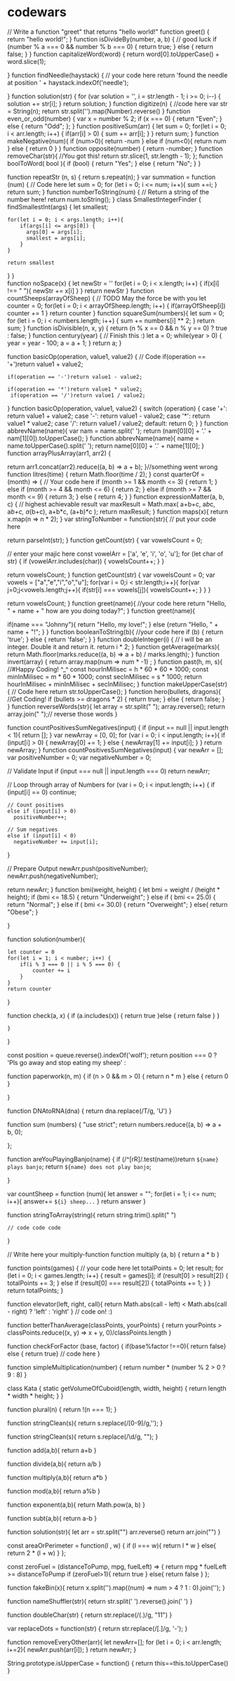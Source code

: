 # codewars
// Write a function "greet" that returns "hello world!"
function greet() {
  return "hello world!";
} 
function isDivideBy(number, a, b) {
  // good luck
if (number % a === 0 && number % b === 0) {
  return true;
} else {
  return false;
}
}
function capitalizeWord(word) {
  return word[0].toUpperCase() + word.slice(1);
 
}
function findNeedle(haystack) {
  // your code here
   return 'found the needle at position ' + haystack.indexOf('needle');
  
}
function solution(str) {
	for (var solution = '', i = str.length - 1; i >= 0; i--) {
		solution += str[i];
	}
	return solution;
}
function digitize(n) {
  //code here
  var str = String(n);
  return str.split('').map(Number).reverse()
}
function even_or_odd(number) {
	var x = number % 2;
  if (x === 0) {
		return "Even";
	} else {
		return "Odd";
	};
}
function positiveSum(arr) {
 let sum = 0;
 for(let i = 0; i < arr.length; i++) {
   if(arr[i] > 0) {
    sum += arr[i];
  }
 }
return sum;
}
function makeNegative(num){
  if (num>0){
    return -num
  }
  else if (num<0){
    return num
  }
  else {
    return 0
  }
}
function opposite(number) {
return -number;
}
function removeChar(str){
 //You got this!
 return str.slice(1, str.length - 1);
};
function boolToWord( bool ){
  if (bool) {
    return "Yes";
  } else {
    return "No";
  }
}

function repeatStr (n, s) {
  return s.repeat(n);
}
var summation = function (num) {
  // Code here
 let sum = 0;
  for (let i = 0; i <= num; i++){
    sum +=i;
  }
  return sum;
}
function numberToString(num) {
  // Return a string of the number here!
  return num.toString();
}
class SmallestIntegerFinder {
  findSmallestInt(args) {
   let smallest;

    for(let i = 0; i < args.length; i++){
        if(args[i] <= args[0]) {
          args[0] = args[i];
          smallest = args[i];
        }
    }

    return smallest
}
}  
 function noSpace(x) {
    let newStr = ''
    for(let i = 0; i < x.length; i++) {
        if(x[i] !== " "){
            newStr += x[i]
        }
    }
    return newStr
} 
function countSheeps(arrayOfSheep) {
  // TODO May the force be with you
  let counter = 0;
  for(let i = 0; i < arrayOfSheep.length; i++) {
    if(arrayOfSheep[i]) counter += 1
  }
  return counter
}
function squareSum(numbers){
let sum = 0;
  for (let i = 0; i < numbers.length; i++) {
    sum += numbers[i] ** 2;
  }
  return sum;
}
function isDivisible(n, x, y) {
 return (n % x == 0 && n % y == 0) ? true : false; 
}
function century(year) {
  // Finish this :)
  let a = 0;
  while(year > 0) {
    year = year - 100;
    a = a + 1;
  }
  return a;
}

function basicOp(operation, value1, value2)
{
  // Code
   if(operation == '+')return value1 + value2;
     
    if(operation == '-')return value1 - value2;
      
    if(operation == '*')return value1 * value2;
     if(operation == '/')return value1 / value2;
}
function basicOp(operation, value1, value2) {
    switch (operation) {
        case '+':
            return value1 + value2;
        case '-':
            return value1 - value2;
        case '*':
            return value1 * value2;
        case '/':
            return value1 / value2;
        default:
            return 0;
    }
}
function abbrevName(name){
  var nam = name.split(' ');
  return (nam[0][0] + '.' + nam[1][0]).toUpperCase();
}
function abbrevName(name){
    name = name.toUpperCase().split(' ');
    return name[0][0] + '.' + name[1][0];
}
function arrayPlusArray(arr1, arr2) {

  return arr1.concat(arr2).reduce((a, b) => a + b);
}//something went wrong
function litres(time) {
  return Math.floor(time / 2);
}
const quarterOf = (month) => {
  // Your code here
  if (month >= 1 && month <= 3) {
    return 1;
  } else if (month >= 4 && month <= 6) {
    return 2;
  } else if (month >= 7 && month <= 9) {
    return 3;
  } else {
    return 4;
  }
}
function expressionMatter(a, b, c) {
 // highest achievable result
  var maxResult = Math.max(
        a+b+c,
        a*b*c,
        a*b+c,
        a*(b+c),
        a+b*c,
        (a+b)*c
    );
    return maxResult;
}
function maps(x){
  return x.map(n => n * 2);
}
var stringToNumber = function(str){
  // put your code here
  
  return parseInt(str);
}
function getCount(str) {
  var vowelsCount = 0;
  
  // enter your majic here
  const vowelArr = ['a', 'e', 'i', 'o', 'u'];
  for (let char of str) {
    if (vowelArr.includes(char)) {
      vowelsCount++;
    }
  }
  
  return vowelsCount;
}
function getCount(str) {
  var vowelsCount = 0;
  var vowels = ["a","e","i","o","u"];
  for(var i = 0;i < str.length;i++){
    for(var j=0;j<vowels.length;j++){
      if(str[i] === vowels[j]){
        vowelsCount++;
      }
    }
  }
  
  return vowelsCount;
}
function greet(name){
  //your code here
  return "Hello, " + name + " how are you doing today?";
}
function greet(name){
  
  if(name === "Johnny"){
    return "Hello, my love!";
} else {return "Hello, " + name + "!";
  }
  }
function booleanToString(b){
  //your code here
  if (b) {
    return 'true';
  } else {
    return 'false';
  }
}
function doubleInteger(i) {
  // i will be an integer. Double it and return it.
  return i * 2;
}
function getAverage(marks){
  return Math.floor(marks.reduce((a, b) => a + b) / marks.length);
}
function invert(array) {
   return array.map(num => num * -1) ;
}
function past(h, m, s){
  //#Happy Coding! ^_^
  const hourInMilisec = h * 60 * 60 * 1000;
  const minInMilisec = m * 60 * 1000;
  const secInMilisec = s * 1000;
  return hourInMilisec + minInMilisec + secInMilisec;
}
function makeUpperCase(str) {
  // Code here
  return str.toUpperCase();
}
function hero(bullets, dragons){
//Get Coding!
   if (bullets >= dragons * 2) {
    return true;
  } else {
    return false;
  }
}
function reverseWords(str){
  let array = str.split(" ");
 array.reverse(); 
  return array.join(" ");// reverse those words
}
 
function countPositivesSumNegatives(input) {
if (input == null || input.length < 1){
  return [];
}
var newArray = [0, 0];
for (var i = 0; i < input.length; i++){
  if (input[i] > 0)
    {
    newArray[0] += 1;
    }
  else {
    newArray[1] += input[i];
  }
  }
return newArray;
}
function countPositivesSumNegatives(input) {
  var newArr = [];
  var positiveNumber = 0;
  var negativeNumber = 0;
  
  // Validate Input
  if (input === null || input.length === 0)
    return newArr;
  
  // Loop through array of Numbers 
  for (var i = 0; i < input.length; i++) {
    if (input[i] == 0)
     continue;
  
    // Count positives
    else if (input[i] > 0) 
      positiveNumber++;     
        
    // Sum negatives
    else if (input[i] < 0) 
      negativeNumber += input[i];
    
  }
  
  // Prepare Output
  newArr.push(positiveNumber);
  newArr.push(negativeNumber);
  
  return newArr;
  }
function bmi(weight, height) {
  let bmi = weight / (height * height);
  if (bmi <= 18.5) {
    return "Underweight";
  } else if ( bmi <= 25.0) {
    return "Normal";
  } else if ( bmi <= 30.0) {
    return "Overweight";
    } else{
      return "Obese";
    }

}


function solution(number){
  
    let counter = 0
    for(let i = 1; i < number; i++) {
        if(i % 3 === 0 || i % 5 === 0) {
            counter += i
        }
    }
    return counter
}

function check(a, x) {
if (a.includes(x)) {
  return true
}else {
  return false
}
}

  
    }

}

  const position = queue.reverse().indexOf('wolf');
  return position === 0 ? 'Pls go away and stop eating my sheep' : 

function paperwork(n, m) {
  if (n > 0 && m > 0) {
    return n * m
  } else {
    return 0
  }
  
}


function DNAtoRNA(dna) {
return dna.replace(/T/g, 'U')
}




function sum (numbers) {
    "use strict";
 return numbers.reduce((a, b) => a + b, 0);
    
};



function areYouPlayingBanjo(name) {
  if (/^[rR]/.test(name))return `${name} plays banjo`;
  return `${name} does not play banjo`;
  
}



var countSheep = function (num){
  let answer = "";
  for(let i = 1; i <= num; i++){
    answer+= `${i} sheep...`
}
  return answer
}

 
 
 function stringToArray(string){
  return string.trim().split(" ")

	// code code code

}


// Write here your multiply-function
function multiply (a, b) {
  return a * b
}


function points(games) {
  // your code here
    let totalPoints = 0;
    let result;
    for (let i = 0; i < games.length; i++) {
        result = games[i];
        if (result[0] > result[2]) {
            totalPoints += 3;
        } else if (result[0] === result[2]) {
            totalPoints += 1;
        }
    }
    return totalPoints;
}



  function elevator(left, right, call){
  return Math.abs(call - left) < Math.abs(call - right) ? 'left' : 'right'
}
  // code on! :)

  

function betterThanAverage(classPoints, yourPoints) {
  return yourPoints > classPoints.reduce((x, y) => x + y, 0)/classPoints.length 
}



function checkForFactor (base, factor) {
  if(base%factor !==0){
    return false}
  else {
  return true} // code here
}


function simpleMultiplication(number) {
     return number * (number % 2 > 0 ? 9 : 8)
}




class Kata {
  static getVolumeOfCuboid(length, width, height) {
   return length * width * height;
  }
}




function plural(n) {
 return !(n === 1);
}



function stringClean(s){
 return s.replace(/[0-9]/g,'');
}

function stringClean(s){
  return s.replace(/\d/g, "");
}




function add(a,b){
    return a+b
}

function divide(a,b){
    return a/b
}

function multiply(a,b){
    return a*b
}

function mod(a,b){
    return a%b
}
   
function exponent(a,b){
    return Math.pow(a, b)
}
    
function subt(a,b){
    return a-b
}


function solution(str){
  let arr = str.split("")
  arr.reverse()
  return arr.join("")
}



const areaOrPerimeter = function(l , w) {
 if (l === w){
   return l * w
 } else{
   return 2 * (l + w)
 }
};





const zeroFuel = (distanceToPump, mpg, fuelLeft) => {
   return mpg * fuelLeft >= distanceToPump
  if (zeroFuel>1){
    return true
    } else{
      return false
    }
};



function fakeBin(x){
  return x.split('').map((num) => num > 4 ? 1 : 0).join('');
}


function nameShuffler(str){
 return str.split(' ').reverse().join(' ')
}




function doubleChar(str) {
  return str.replace(/(.)/g, "$1$1")
}


var replaceDots = function(str) {
  return str.replace(/[.]/g, '-');
}



function removeEveryOther(arr){
   let newArr=[];
for (let i = 0; i < arr.length; i+=2){
  newArr.push(arr[i]);
  }
return newArr;
  }
    



String.prototype.isUpperCase = function() {
  return this==this.toUpperCase()
}



